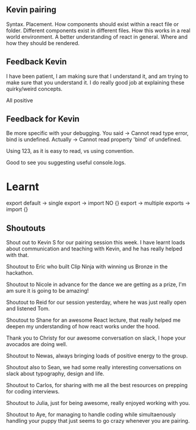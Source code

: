 ## Kevin pairing

Syntax.
Placement.
How components should exist within a react file or folder.
Different components exist in different files.
How this works in a real world environment.
A better understanding of react in general.
Where and how they should be rendered.

## Feedback Kevin

I have been patient, I am making sure that I understand it, and am trying to make sure that you understand it. I do really good job at explaining these quirky/weird concepts.

All positive

## Feedback for Kevin

Be more specific with your debugging.
You said -> Cannot read type error, bind is undefined.
Actually -> Cannot read property 'bind' of undefined.

Using 123, as it is easy to read, vs using convention.

Good to see you suggesting useful console.logs.

# Learnt

export default -> single export -> import NO {}
export -> multiple exports -> import {}

## Shoutouts 

Shout out to Kevin S for our pairing session this week. I have learnt loads about communication and teaching with Kevin, and he has really helped with that.

Shoutout to Eric who built Clip Ninja with winning us Bronze in the hackathon.

Shoutout to Nicole in advance for the dance we are getting as a prize, I'm am sure it is going to be amazing!

Shoutout to Reid for our session yesterday, where he was just really open and listened Tom.

Shoutout to Shane for an awesome React lecture, that really helped me deepen my understanding of how react works under the hood.

Thank you to Christy for our awesome conversation on slack, I hope your avocados are doing well.

Shoutout to Newas, always bringing loads of positive energy to the group.

Shoutout also to Sean, we had some really interesting conversations on slack about typography, design and life.

Shoutout to Carlos, for sharing with me all the best resources on prepping for coding interviews.

Shoutout to Julia, just for being awesome, really enjoyed working with you.

Shoutout to Aye, for managing to handle coding while simultaenously handling your puppy that just seems to go crazy whenever you are pairing.

